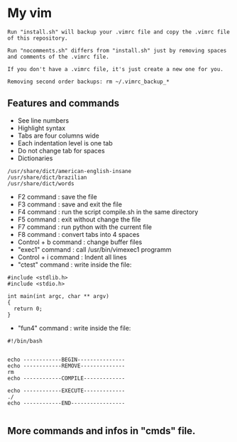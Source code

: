 # My vim  

```
Run "install.sh" will backup your .vimrc file and copy the .vimrc file of this repository.

Run "nocomments.sh" differs from "install.sh" just by removing spaces and comments of the .vimrc file.

If you don't have a .vimrc file, it's just create a new one for you.

Removing second order backups: rm ~/.vimrc_backup_*  
```

## Features and commands 

* See line numbers  
* Highlight syntax  
* Tabs are four columns wide  
* Each indentation level is one tab  
* Do not change tab for spaces  
* Dictionaries  
```
/usr/share/dict/american-english-insane  
/usr/share/dict/brazilian  
/usr/share/dict/words  
```
* F2 command : save the file  
* F3 command : save and exit the file  
* F4 command : run the script compile.sh in the same directory  
* F5 command : exit without change the file  
* F7 command : run python with the current file  
* F8 command : convert tabs into 4 spaces
* Control + b command : change buffer files  
* "exec1" command : call /usr/bin/vimexec1 programm  
* Control + i command : Indent all lines  
* "ctest" command : write inside the file:  
```
#include <stdlib.h>
#include <stdio.h>

int main(int argc, char ** argv)
{
  return 0;
} 
```
* "fun4" command : write inside the file:
```
#!/bin/bash


echo ------------BEGIN---------------
echo ------------REMOVE--------------
rm
echo ------------COMPILE-------------

echo ------------EXECUTE-------------
./
echo ------------END-----------------


```  
  
## More commands and infos in "cmds" file.
